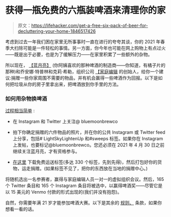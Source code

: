 # 获得一瓶免费的六瓶装啤酒来清理你的家

> 原文：<https://lifehacker.com/get-a-free-six-pack-of-beer-for-decluttering-your-home-1846517426>

考虑到过去一年我们困在家里无所事事时一直在进行的夸夸其谈，你的 2021 年春季大扫除可能是一件轻松的事情。另一方面，你今年也可能在网上购物上有点过火——既是出于必要，也是为了缓解压力——在家里积累了一些额外的杂物。



所以现在， [【蓝月亮】](https://www.prnewswire.com/news-releases/blue-moon-lightsky-and-the-home-edit-encourage-you-to-lighten-up-your-space-in-2021-301242454.html) (你阿姨喜欢的那种啤酒的制造商——你知道，有橘子片的那种)和乔安娜·特普林和克莉·希勒，组织公司 [【家庭编辑](https://www.thehomeedit.com/) 的创始人，给你一个建议:捐赠一些你家周围不需要的物品，并有机会赢得一些啤酒作为回报。以下是如何把垃圾从你的房子里拿出来，把啤酒放到你手里的方法。

### 如何用杂物换啤酒

[过程相当简单](https://digitalbeerpromo.com/lightskylightenup/) :

*   在 Instagram 和 Twitter 上关注@ bluemoonbrewco
*   拍下你确定捐赠的六件物品的照片，并在你的公共 Instagram 或 Twitter feed 上分享，包括# LightSkyLightenUp 和#sweeps 标签。如果你在 Instagram 上发帖，也要标记@bluemoonbrewco。您还必须在 2021 年 4 月 30 日之前继续关注蓝月亮，才有资格参与。

*   [在这里](https://c212.net/c/link/?t=0&l=en&o=3089487-1&h=2798793562&u=https%3A%2F%2Fwww.bluemoonbrewingcompany.com%2Fen-US%2Fgivebackbox&a=https%3A%2F%2Fwww.bluemoonbrewingcompany.com%2Fen-US%2Fgivebackbox) 下载免费运送标签(多达 330 个标签，先到先得)，然后打包好你的货物，运走捐赠。(如果标签不见了，把你的东西放在当地的捐赠中心。)

将随机选出一名参赛者，赢得与家庭编辑人员一对一的虚拟组织会议。然后，165 个 Twitter 条目和 165 个 Instagram 条目将被选中，以赢得啤酒奖——尽管它是以 15 美元的 Venmo 付款的形式出现的(我们并没有抱怨)。

自然，你需要年满 21 岁才能参加啤酒大赛。以下是其余的 [规则、](https://www.promorules.com/PL014933?avtoken=eyJpYXQiOjE2MTYyMDA5NDIsImV4cCI6MTYxNjI4NzM0MiwiZGF0YSI6eyJpcCI6Ijc0LjIwNi4xMDMuMjM2IiwidXJsIjoiaHR0cDpcL1wvd3d3LnByb21vcnVsZXMuY29tIn19.pU4MKrBuMZWCocKD8b_w1AvTg2oKzN4O1lgbQ8C4LUE) 条款，如果你想看一看的话。